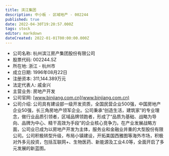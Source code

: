 ```yaml
---
title: 滨江集团
description: 中小板 - 区域地产 - 002244
published: true
date: 2022-04-30T19:20:57.000Z
tags: stock
editor: markdown
dateCreated: 2022-01-01T00:00:00.000Z
---
```


- 公司名称: 杭州滨江房产集团股份有限公司
- 股票代码: 002244.SZ
- 所在地: 浙江 - 杭州市
- 成立日期: 1996年08月22日
- 注册资本: 311,144.389万元
- 法定代表人: 戚金兴
- 主营业务: 房地产开发
- 公司官网: [www.binjiang.com.cn](www.binjiang.com.cn)
- 公司介绍: 公司具有建设部一级开发资质，全国民营企业500强，中国房地产企业50强，长三角房地产领军企业。公司秉承“创造生活，建筑家”的专业理念，做行业品质引领者，区域品牌领跑者，形成了“品质为基础、战略为导向、品牌为中心、精干高效为手段”的企业核心竞争力。在产业发展战略方面，公司业已成为以房地产开发为主体，服务业和金融业并重的大型股份有限公司。公司积极转型升级，布局小镇建设，开拓美国西雅图等海外市场，积极对外多元投资，包括互联网+、生物医药、新能源及工业4.0等，全面开启了多元发展的新蓝图。



